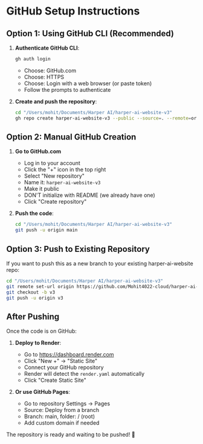 # GitHub Setup Instructions

## Option 1: Using GitHub CLI (Recommended)

1. **Authenticate GitHub CLI**:
   ```bash
   gh auth login
   ```
   - Choose: GitHub.com
   - Choose: HTTPS
   - Choose: Login with a web browser (or paste token)
   - Follow the prompts to authenticate

2. **Create and push the repository**:
   ```bash
   cd "/Users/mohit/Documents/Harper AI/harper-ai-website-v3"
   gh repo create harper-ai-website-v3 --public --source=. --remote=origin --push
   ```

## Option 2: Manual GitHub Creation

1. **Go to GitHub.com**
   - Log in to your account
   - Click the "+" icon in the top right
   - Select "New repository"
   - Name it: `harper-ai-website-v3`
   - Make it public
   - DON'T initialize with README (we already have one)
   - Click "Create repository"

2. **Push the code**:
   ```bash
   cd "/Users/mohit/Documents/Harper AI/harper-ai-website-v3"
   git push -u origin main
   ```

## Option 3: Push to Existing Repository

If you want to push this as a new branch to your existing harper-ai-website repo:

```bash
cd "/Users/mohit/Documents/Harper AI/harper-ai-website-v3"
git remote set-url origin https://github.com/Mohit4022-cloud/harper-ai-website.git
git checkout -b v3
git push -u origin v3
```

## After Pushing

Once the code is on GitHub:

1. **Deploy to Render**:
   - Go to https://dashboard.render.com
   - Click "New +" → "Static Site"
   - Connect your GitHub repository
   - Render will detect the `render.yaml` automatically
   - Click "Create Static Site"

2. **Or use GitHub Pages**:
   - Go to repository Settings → Pages
   - Source: Deploy from a branch
   - Branch: main, folder: / (root)
   - Add custom domain if needed

The repository is ready and waiting to be pushed! 🚀